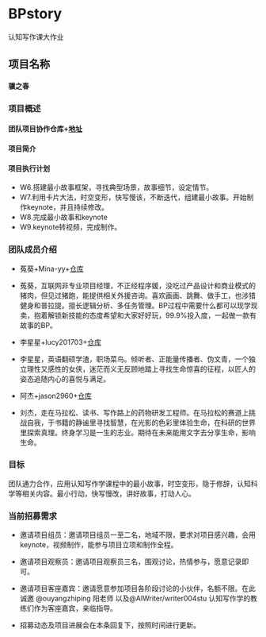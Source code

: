 # BPstory
认知写作课大作业


## 项目名称

#### 骥之春

### 项目概述

#### 团队项目协作仓库+[地址](https://github.com/Mina-yy/BPstory)

#### 项目简介



#### 项目执行计划

* W6.搭建最小故事框架，寻找典型场景，故事细节，设定情节。
* W7.利用卡片大法，时空变形，快写慢该，不断迭代，组建最小故事。开始制作keynote，并且持续修改。
* W8.完成最小故事和keynote
* W9.keynote转视频，完成制作。


### 团队成员介绍


* 菟葵+Mina-yy+[仓库](https://github.com/Mina-yy)

* 菟葵，互联网非专业项目经理，不正经程序媛，没吃过产品设计和商业模式的猪肉，但见过猪跑，能提供相关外援咨询。喜欢画画、跳舞、做手工，也涉猎健身和普拉提。擅长逻辑分析、多任务管理。BP过程中需要什么都可以现学现卖，抱着解锁新技能的态度希望和大家好好玩，99.9%投入度，一起做一款有故事的BP。

* 李星星+lucy201703+[仓库](https://github.com/lucy201703)

* 李星星，英语翻硕学渣，职场菜鸟。倾听者、正能量传播者、伪文青，一个独立理性又感性的女侠，迷茫而义无反顾地踏上寻找生命惊喜的征程，以匠人的姿态追随内心的喜悦与满足。


* 阿杰+jason2960+[仓库](https://github.com/jason2960)

* 刘杰，走在马拉松、读书、写作路上的药物研发工程师。在马拉松的赛道上挑战自我，于书籍的静谧里寻找智慧，在光影的色彩里体验生命，在科研的世界里探索真理。终身学习是一生的志业。期待在未来能用文字去分享生命，影响生命。


### 目标

团队通力合作，应用认知写作学课程中的最小故事，时空变形，隐于修辞，认知科学等相关内容。最小行动，快写慢改，讲好故事，打动人心。

### 当前招募需求

- 邀请项目组员：邀请项目组员一至二名，地域不限，要求对项目感兴趣，会用keynote，视频制作，能参与项目立项和制作全程。

- 邀请项目观察员：邀请项目观察员三名，围观讨论，热情参与，愿意记录即可。

- 邀请项目客座嘉宾：邀请愿意参加项目各阶段讨论的小伙伴，名额不限。在此诚邀 @ouyangzhiping 阳老师 以及@AIWriter/writer004stu 认知写作学的教练们作为客座嘉宾，亲临指导。

- 招募动态及项目进展会在本条回复下，按照时间进行更新。

